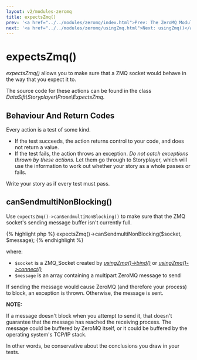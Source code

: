 ```yaml
---
layout: v2/modules-zeromq
title: expectsZmq()
prev: '<a href="../../modules/zeromq/index.html">Prev: The ZeroMQ Module</a>'
next: '<a href="../../modules/zeromq/usingZmq.html">Next: usingZmq()</a>'
---
```


# expectsZmq()

_expectsZmq()_ allows you to make sure that a ZMQ socket would behave in the way that you expect it to.

The source code for these actions can be found in the class _DataSift\Storyplayer\Prose\ExpectsZmq_.

## Behaviour And Return Codes

Every action is a test of some kind.

* If the test succeeds, the action returns control to your code, and does not return a value.
* If the test fails, the action throws an exception. _Do not catch exceptions thrown by these actions._ Let them go through to Storyplayer, which will use the information to work out whether your story as a whole passes or fails.

Write your story as if every test must pass.

## canSendmultiNonBlocking()

Use `expectsZmq()->canSendmultiNonBlocking()` to make sure that the ZMQ socket's sending message buffer isn't currently full.

{% highlight php %}
expectsZmq()->canSendmultiNonBlocking($socket, $message);
{% endhighlight %}

where:

* `$socket` is a ZMQ_Socket created by _[usingZmq()->bind()](usingZmq.html#bind)_ or _[usingZmq()->connect()](usingZmq.html#connect)_
* `$message` is an array containing a multipart ZeroMQ message to send

If sending the message would cause ZeroMQ (and therefore your process) to block, an exception is thrown.  Otherwise, the message is sent.

__NOTE:__

If a message doesn't block when you attempt to send it, that doesn't guarantee that the message has reached the receiving process.  The message could be buffered by ZeroMQ itself, or it could be buffered by the operating system's TCP/IP stack.

In other words, be conservative about the conclusions you draw in your tests.
